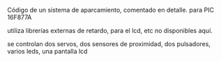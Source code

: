 Código de un sistema de aparcamiento, comentado en detalle.
para PIC 16F877A

utiliza librerías externas de retardo, para el lcd, etc no disponibles aquí.

se controlan dos servos, dos sensores de proximidad, dos pulsadores, varios leds, una pantalla lcd